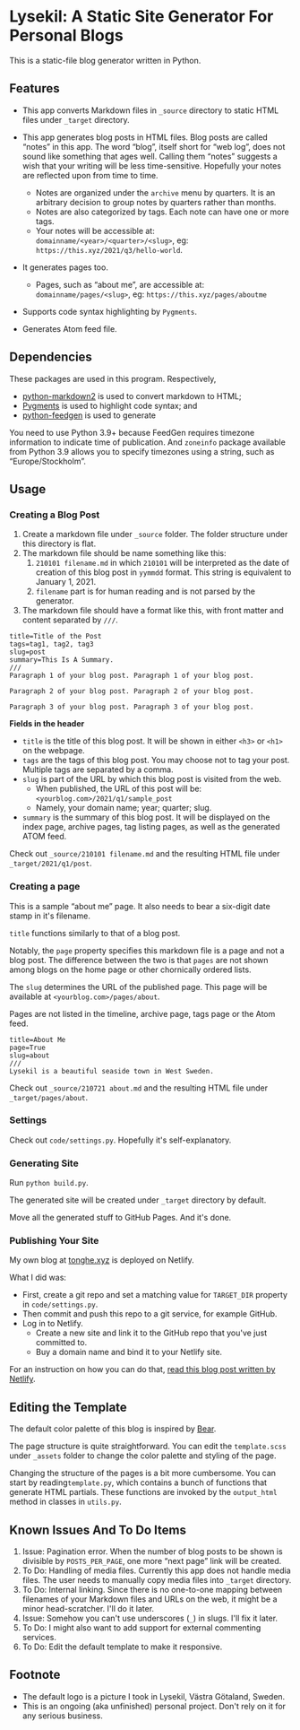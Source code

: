 # Lysekil: A Static Site Generator For Personal Blogs

This is a static-file blog generator written in Python.

## Features

* This app converts Markdown files in `_source` directory to static HTML files under `_target` directory.

* This app generates blog posts in HTML files. Blog posts are called “notes” in this app. The word “blog”, itself short for “web log”, does not sound like something that ages well. Calling them “notes” suggests a wish that your writing will be less time-sensitive. Hopefully your notes are reflected upon from time to time.
  * Notes are organized under the `archive` menu by quarters. It is an arbitrary decision to group notes by quarters rather than months.
  * Notes are also categorized by tags. Each note can have one or more tags.
  * Your notes will be accessible at: `domainname/<year>/<quarter>/<slug>`, eg: `https://this.xyz/2021/q3/hello-world`. 
* It generates pages too. 
  * Pages, such as “about me”, are accessible at: `domainname/pages/<slug>`, eg: `https://this.xyz/pages/aboutme`
* Supports code syntax highlighting by `Pygments`.
* Generates Atom feed file.

## Dependencies

These packages are used in this program. Respectively, 
* [python-markdown2](https://github.com/trentm/python-markdown2) is used to convert markdown to HTML;
* [Pygments](https://github.com/pygments/pygments) is used to highlight code syntax; and 
* [python-feedgen](https://feedgen.kiesow.be/) is used to generate 

You need to use Python 3.9+ because FeedGen requires timezone information to indicate time of publication. And `zoneinfo` package available from Python 3.9 allows you to specify timezones using a string, such as “Europe/Stockholm”.

## Usage

### Creating a Blog Post

1. Create a markdown file under `_source` folder. The folder structure under this directory is flat. 
2. The markdown file should be name something like this:
   1. `210101 filename.md` in which `210101` will be interpreted as the date of creation of this blog post in `yymmdd` format. This string is equivalent to January 1, 2021.
   2. `filename` part is for human reading and is not parsed by the generator.
3. The markdown file should have a format like this, with front matter and content separated by `///`. 

```
title=Title of the Post
tags=tag1, tag2, tag3
slug=post
summary=This Is A Summary.
///
Paragraph 1 of your blog post. Paragraph 1 of your blog post.

Paragraph 2 of your blog post. Paragraph 2 of your blog post.

Paragraph 3 of your blog post. Paragraph 3 of your blog post.
```

**Fields in the header**

* `title` is the title of this blog post. It will be shown in either `<h3>` or `<h1>` on the webpage. 
* `tags` are the tags of this blog post. You may choose not to tag your post. Multiple tags are separated by a comma.
* `slug` is part of the URL by which this blog post is visited from the web.
  * When published, the URL of this post will be: `<yourblog.com>/2021/q1/sample_post`
  * Namely, your domain name; year; quarter; slug.
* `summary` is the summary of this blog post. It will be displayed on the index page, archive pages, tag listing pages, as well as the generated ATOM feed.

Check out `_source/210101 filename.md` and the resulting HTML file under `_target/2021/q1/post`. 

### Creating a page

This is a sample “about me” page. It also needs to bear a six-digit date stamp in it's filename. 

`title` functions similarly to that of a blog post.

Notably, the `page` property specifies this markdown file is a page and not a blog post. The difference between the two is that `pages` are not shown among blogs on the home page or other chornically ordered lists. 

The `slug` determines the URL of the published page. This page will be available at `<yourblog.com>/pages/about`.

Pages are not listed in the timeline, archive page, tags page or the Atom feed.

```
title=About Me
page=True
slug=about
///
Lysekil is a beautiful seaside town in West Sweden. 
```

Check out `_source/210721 about.md` and the resulting HTML file under `_target/pages/about`. 

### Settings

Check out `code/settings.py`. Hopefully it's self-explanatory. 

### Generating Site

Run `python build.py`. 

The generated site will be created under `_target` directory by default. 

Move all the generated stuff to GitHub Pages. And it's done. 

### Publishing Your Site

My own blog at [tonghe.xyz](https://tonghe.xyz/) is deployed on Netlify. 

What I did was: 

* First, create a git repo and set a matching value for `TARGET_DIR` property in `code/settings.py`. 
* Then commit and push this repo to a git service, for example GitHub. 
* Log in to Netlify. 
  * Create a new site and link it to the GitHub repo that you've just committed to.
  * Buy a domain name and bind it to your Netlify site.  

For an instruction on how you can do that, [read this blog post written by Netlify](https://www.netlify.com/blog/2016/09/29/a-step-by-step-guide-deploying-on-netlify/).

## Editing the Template

The default color palette of this blog is inspired by [Bear](https://bear.app/). 

The page structure is quite straightforward. You can edit the `template.scss` under `_assets` folder to change the color palette and styling of the page. 

Changing the structure of the pages is a bit more cumbersome. You can start by reading`template.py`, which contains a bunch of functions that generate HTML partials. These functions are invoked by the `output_html` method in classes in `utils.py`.

## Known Issues And To Do Items

1. Issue: Pagination error. When the number of blog posts to be shown is divisible by `POSTS_PER_PAGE`, one more “next page” link will be created.  
2. To Do: Handling of media files. Currently this app does not handle media files. The user needs to manually copy media files into `_target` directory.
3. To Do: Internal linking. Since there is no one-to-one mapping between filenames of your Markdown files and URLs on the web, it might be a minor head-scratcher. I'll do it later.
4. Issue: Somehow you can't use underscores (`_`) in slugs. I'll fix it later.
5. To Do: I might also want to add support for external commenting services.
6. To Do: Edit the default template to make it responsive. 

## Footnote

* The default logo is a picture I took in Lysekil, Västra Götaland, Sweden.
* This is an ongoing (aka unfinished) personal project. Don't rely on it for any serious business.
